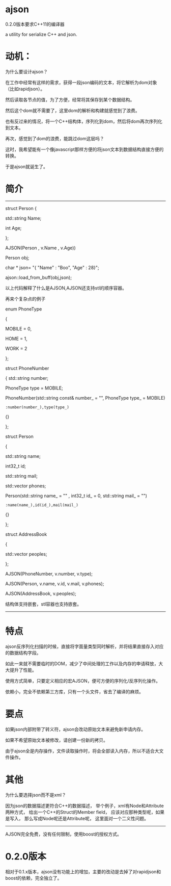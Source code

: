 ajson
=====
0.2.0版本要求C++11的编译器

a utility for serialize C++ and json.

动机：
=====
为什么要设计ajson？

在工作中经常有这样的需求，获得一段json编码的文本，将它解析为dom对象（比如rapidjson）。

然后读取各节点的值，为了方便，经常将其保存到某个数据结构。

然后这个dom就不需要了，这里dom的解析和构建就感觉到了浪费。

也有反过来的情况，将一个C++结构体，序列化到dom，然后将dom再次序列化到文本。

再次，感觉到了dom的浪费，能跳过dom这层吗？

这时，我希望能有一个像javascript那样方便的将json文本到数据结构直接方便的转换。

于是ajson就诞生了。

简介
=====

------------------------------------------------------------------

struct Person
{

  std::string  Name;
  
  int          Age;
  
};

AJSON(Person , v.Name , v.Age))

Person obj;

char * json= "{	\"Name\" : \"Boo\",	\"Age\" : 28}";

ajson::load_from_buff(obj,json);

以上代码解释了什么是AJSON,AJSON还支持stl的顺序容器。

再来个复杂点的例子

enum PhoneType

{

  MOBILE = 0,

  HOME = 1,

  WORK = 2

};

struct PhoneNumber

{
  std::string number;

  PhoneType   type = MOBILE;

  PhoneNumber(std::string const& number_  = "", PhoneType type_ = MOBILE)

    :number(number_),type(type_)

  {}

};

struct Person

{

  std::string name;

  int32_t     id;

  std::string mail;

  std::vector<PhoneNumber> phones;

  Person(std::string name_  = "" , int32_t id_  = 0, std::string mail_ = "")

    :name(name_),id(id_),mail(mail_)

  {}

};

struct AddressBook

{

  std::vector<Person> peoples;

};

AJSON(PhoneNumber, v.number, v.type);

AJSON(Person, v.name, v.id, v.mail, v.phones);

AJSON(AddressBook, v.peoples);

结构体支持嵌套，stl容器也支持嵌套。

--------------------------------------------------------
特点
======
ajson反序列化扫描的时候，直接将字面量类型同时解析，并将结果直接存入对应的数据结构字段。

如此一来就不需要临时的DOM，减少了中间处理的工作以及内存的申请释放，大大提升了性能。

使用方式简单，只要定义相应的宏AJSON，便可方便的序列化/反序列化操作。

依赖小，完全不依赖第三方库，只有一个头文件，省去了编译的麻烦。

要点
======
如果json内部附带了转义符，ajson会改动原始文本来避免新申请内存。

如果不希望原始文本被修改，请创建一份新的拷贝。

由于ajson全是内存操作，文件读取操作时，将会全部读入内存，所以不适合大文件操作。

其他
======

为什么要选择json而不是xml？

因为json的数据描述更符合C++的数据描述，
举个例子，xml有Node和Attribute两种方式，
给出一个C++的Struct的Member field，
应该对应那种类型呢，如果是写入，
那么写成Node呢还是Attribute呢，
这里面对一个二义性问题。

---------------------------------------------------------

AJSON完全免费，没有任何限制，使用boost的授权方式。

0.2.0版本
=====
相对于0.1.x版本，ajson没有功能上的增加，主要的改动是去掉了对rapidjson和boost的依赖，完全独立了。